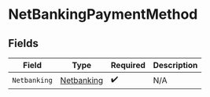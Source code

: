 # NetBankingPaymentMethod


## Fields

| Field                                           | Type                                            | Required                                        | Description                                     |
| ----------------------------------------------- | ----------------------------------------------- | ----------------------------------------------- | ----------------------------------------------- |
| `Netbanking`                                    | [Netbanking](../../models/shared/netbanking.md) | :heavy_check_mark:                              | N/A                                             |